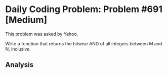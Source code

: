 # Daily Coding Problem: Problem #691 [Medium]

This problem was asked by Yahoo.

Write a function that returns the bitwise AND of all integers
between M and N, inclusive.

## Analysis
